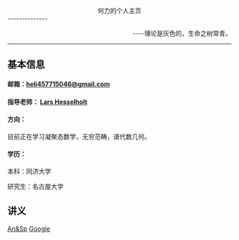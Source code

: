 <center>何力的个人主页</center>
--------------

<p align="right">----理论是灰色的，生命之树常青。</p>


---

## 基本信息

#### 邮箱：heli457715046@gmail.com

#### 指导老师： [Lars Hesselholt](https://www.math.nagoya-u.ac.jp/~larsh/)

#### 方向：
目前正在学习凝聚态数学，无穷范畴，谱代数几何。

#### 学历：
本科：同济大学

研究生：名古屋大学





## 讲义
[An&Sp](/An&Sp.pdf)
[Google](http://www.google.com/)
